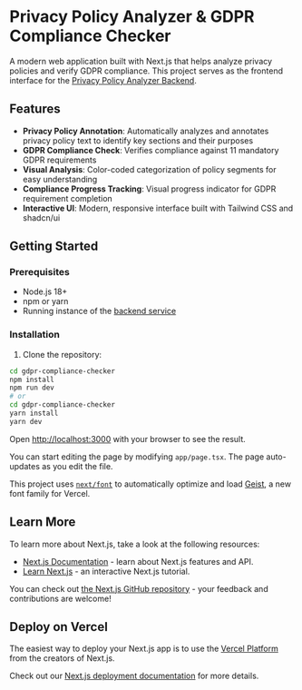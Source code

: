# Privacy Policy Analyzer & GDPR Compliance Checker

A modern web application built with Next.js that helps analyze privacy policies and verify GDPR compliance. This project serves as the frontend interface for the [Privacy Policy Analyzer Backend](https://github.com/JeffinWithYa/policy-analyzer).

## Features

- **Privacy Policy Annotation**: Automatically analyzes and annotates privacy policy text to identify key sections and their purposes
- **GDPR Compliance Check**: Verifies compliance against 11 mandatory GDPR requirements
- **Visual Analysis**: Color-coded categorization of policy segments for easy understanding
- **Compliance Progress Tracking**: Visual progress indicator for GDPR requirement completion
- **Interactive UI**: Modern, responsive interface built with Tailwind CSS and shadcn/ui

## Getting Started

### Prerequisites

- Node.js 18+ 
- npm or yarn
- Running instance of the [backend service](https://github.com/JeffinWithYa/policy-analyzer)

### Installation

1. Clone the repository:

```bash
cd gdpr-compliance-checker
npm install 
npm run dev
# or
cd gdpr-compliance-checker
yarn install
yarn dev
```

Open [http://localhost:3000](http://localhost:3000) with your browser to see the result.

You can start editing the page by modifying `app/page.tsx`. The page auto-updates as you edit the file.

This project uses [`next/font`](https://nextjs.org/docs/app/building-your-application/optimizing/fonts) to automatically optimize and load [Geist](https://vercel.com/font), a new font family for Vercel.

## Learn More

To learn more about Next.js, take a look at the following resources:

- [Next.js Documentation](https://nextjs.org/docs) - learn about Next.js features and API.
- [Learn Next.js](https://nextjs.org/learn) - an interactive Next.js tutorial.

You can check out [the Next.js GitHub repository](https://github.com/vercel/next.js) - your feedback and contributions are welcome!

## Deploy on Vercel

The easiest way to deploy your Next.js app is to use the [Vercel Platform](https://vercel.com/new?utm_medium=default-template&filter=next.js&utm_source=create-next-app&utm_campaign=create-next-app-readme) from the creators of Next.js.

Check out our [Next.js deployment documentation](https://nextjs.org/docs/app/building-your-application/deploying) for more details.
